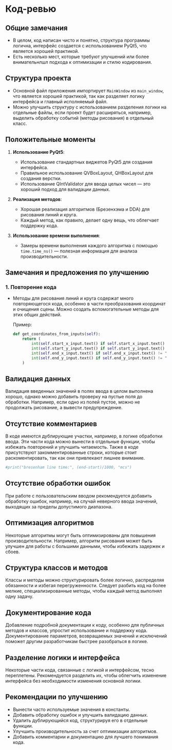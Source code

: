 # Код-ревью

## Общие замечания
- В целом, код написан чисто и понятно, структура программы логична, интерфейс создается с использованием PyQt5, что является хорошей практикой.
- Есть несколько мест, которые требуют улучшений или более внимательнлшл подхода к оптимизации и стилю кодирования.

## Структура проекта
- Основной файл приложения импортирует `MainWindow` из `main_window`, что является хорошей практикой, так как разделяет логику интерфейса и главный исполняемый файл.
- Можно улучшить структуру с использованием разделения логики на отдельные файлы, если проект будет расширяться, например, выделить обработку событий (методы рисования) в отдельный класс.

## Положительные моменты
1. **Использование PyQt5**:
   - Использование стандартных виджетов PyQt5 для создания интерфейса.
   - Правильное использование QVBoxLayout, QHBoxLayout для создания верстки.
   - Использование QIntValidator для ввода целых чисел — это хороший подход для валидации данных.
   
2. **Реализация методов**:
   - Хорошая реализация алгоритмов (Брезенхэма и DDA) для рисования линий и круга.
   - Каждый метод, как правило, делает одну вещь, что облегчает поддержку кода.

3. **Использование времени выполнения**:
   - Замеры времени выполнения каждого алгоритма с помощью `time.time_ns()` — полезная информация для анализа производительности.

## Замечания и предложения по улучшению

### 1. Повторение кода
- Методы для рисования линий и круга содержат много повторяющегося кода, особенно в части преобразования координат и очищения сцены. Можно создать вспомогательные методы для этих общих действий.
  
  Пример:
  ```python
  def get_coordinates_from_inputs(self):
      return (
          int(self.start_x_input.text() if self.start_x_input.text() != "" else 0),
          int(self.start_y_input.text() if self.start_y_input.text() != "" else 0),
          int(self.end_x_input.text() if self.end_x_input.text() != "" else 0),
          int(self.end_y_input.text() if self.end_y_input.text() != "" else 0)
      )
## Валидация данных
Валидация введенных значений в полях ввода в целом выполнена хорошо, однако можно добавить проверку на пустые поля до обработки. Например, если одно из полей пустое, можно не продолжать рисование, а вывести предупреждение.

## Отсутствие комментариев
В коде имеются дублирующие участки, например, в логике обработки ввода. Эти части кода можно вынести в отдельные функции, чтобы избежать повторений и улучшить читаемость. Также в коде присутствуют закомментированные строки, которые стоит раскоментировать, так как они привлекают лишнее внимание.
```python
#print("bresenham line time:", (end-start)/1000, "mcs")
```

## Отсутствие обработки ошибок
При работе с пользовательским вводом рекомендуется добавить обработку ошибок, например, на случай неверного ввода значений, выходящих за пределы допустимого диапазона.

## Оптимизация алгоритмов
Некоторые алгоритмы могут быть оптимизированы для повышения производительности. Например, алгоритм рисования может быть улучшен для работы с большими данными, чтобы избежать задержек и сбоев.

## Структура классов и методов
Классы и методы можно структурировать более логично, распределяя обязанности и избегая перегруженности. Следует разбить код на более мелкие, специализированные методы, чтобы каждый метод выполнял одну задачу.

## Документирование кода
Добавление подробной документации к коду, особенно для публичных методов и классов, упростит использование и поддержку кода. Документирование параметров, возвращаемых значений и исключений поможет другим разработчикам быстрее разобраться в логике.

## Разделение логики и интерфейса
Некоторые части кода, связанные с логикой и интерфейсом, тесно переплетены. Рекомендуется разделить их, чтобы облегчить изменение интерфейса без необходимости изменения основной логики.

## Рекомендации по улучшению
- Вынести часто используемые значения в константы.
- Добавить обработку ошибок и улучшить валидацию данных.
- Удалить дублирующийся код, структурируя его в отдельные функции.
- Улучшить производительность за счет оптимизации алгоритмов.
- Добавить комментарии и документацию для лучшего понимания кода.
